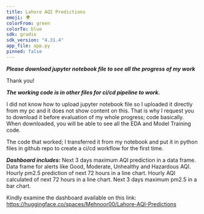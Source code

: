 ```yaml
---
title: Lahore AQI Predictions
emoji: 🌍
colorFrom: green
colorTo: blue
sdk: gradio
sdk_version: "4.31.4"
app_file: app.py
pinned: false
---
```


***Please download jupyter notebook file to see all the progress of my work***

  Thank you!
  
***The working code is in other files for ci/cd pipeline to work.***

I did not know how to upload jupyter notebook file so I uploaded it directly from my pc and it does not show content on this. That is why I request you to download it before evaluation of my whole progress; code basically. When downloaded, you will be able to see all the EDA and Model Training code.

The code that worked; I transferred it from my notebook and put it in python files in github repo to create a ci/cd workflow for the first time.



***Dashboard includes:***
 	Next 3 days maximum AQI prediction in a data frame.
 	Data frame for alerts like Good, Moderate, Unhealthy and Hazardous AQI.
 	Hourly pm2.5 prediction of next 72 hours in a line chart.
 	Hourly AQI calculated of next 72 hours in a line chart.
 	Next 3 days maximum pm2.5 in a bar chart.
  
Kindly examine the dashboard available on this link:
https://huggingface.co/spaces/Mehnoor00/Lahore-AQI-Predictions
